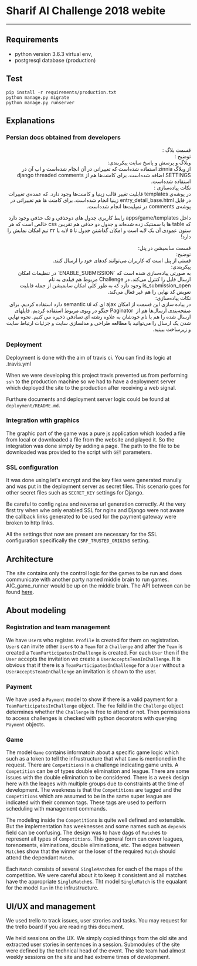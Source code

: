 # Sharif AI Challenge 2018 webite

---

## Requirements

*  python version 3.6.3 virtual env,
*  postgresql database (production)


## Test

```
pip install -r requirements/production.txt
python manage.py migrate
python manage.py runserver
```

## Explanations

### Persian docs obtained from developers 

<p dir='rtl' align='right'>
قسمت بلاگ :<br>
توضیح :<br>
وبلاگ و پرسش و پاسخ سایت
پیکربندی:<br>
از وبلاگ zinnia استفاده شده‌است که تغییراتی در آن انجام شده‌است و اپ آن در SETTINGS اضافه شده‌است. برای کامنت‌ها هم از django threaded comments استفاده شده‌است.<br>
نکات پیاده‌سازی :<br>
در پوشه‌ی templates قابلیت تغییر قالب زینیا و کامنت‌ها وجود دارد.  که عمده‌ی تغییرات در فایل entry_detail_base.html زینیا انجام شده‌است. برای کامنت ها هم تغییراتی در پوشه‌ی comments در تمپلیت‌ها انجام شده‌است.
</p>


<p dir='rtl' align='right'>
داخل apps/game/templates رابط کاربری جدول های دوحذفی و تک حذفی وجود دارد که table ها با سمنتیک زده شده‌اند و جدول دو حذفی هم تقریبن css خالص است که هر ستون عمودی آن یک لایه است و امکان گذاشتن جدول تا ۵ لایه یا ۳۲ تیم امکان نمایش را دارد!
</p>

<p dir='rtl' align='right'>
قسمت سابمیشن در پنل:<br>
توضیح:‌ <br>
قستی از پنل است که کاربران می‌توانند کدهای خود را ارسال کنند. <br>
پیکربندی: <br>
به صورتی پیاده‌سازی شده است که ‌‍‍`ENABLE_SUBMISSION` در تنظیمات امکان ارسال فایل را کنترل می‌کند. در Challenge مربوط هم فیلدی به نام  is_submission_open وجود دارد که به طور کلی امکان سابمیشن از جمله قابلیت تعویض کد نهایی را هم غیر فعال می‌کند. <br>
نکات پیاده‌سازی:‌ <br>
در پیاده سازی این قسمت از امکان ajax ای که semantic ui دارد استفاده کردیم. برای صفحه‌بندی ارسال‌ها هم از ‌‌ Paginator  جنگو در ویوی مربوط استفاده کردیم. فایلهای ارسال شده را هم با نام خودشان به علاوه رشته ای تصادفی ذخیره می کنیم. 
نحوه نهایی شدن یک ارسال را می‌توانید با مطالعه طراحی و مدلسازی سایت و جزئیات ارتباط سایت و زیرساخت  ببینید.
</p>

### Deployment

Deployment is done with the aim of travis ci. You can find its logic at .travis.yml

When we were developing this project travis prevented us from performing `ssh` to the production machine so we had to have a deployment server which deployed the site to the production after receiving a web signal. 

Furthure documents and deployment server logic could be found at `deployment/README.md`.

### Integration with graphics

The graphic part of the game was a pure js application which loaded a file from local or downloaded a file from the website and played it. So the integration was done simply by adding a page. The path to the file to be downloaded was provided to the script with `GET` parameters.

### SSL configuration

It was done using let's encrypt and the key files were generated manully and was put in the deployment server as secret files. This scenario goes for other secret files such as `SECRET_KEY` settings for Django. 

Be careful to config `nginx` and reverse url generation correctly. At the very first try when whe only enabled SSL for nginx and Django were not aware the callback links generated to be used for the payment gateway were broken to http links. 

All the settings that now are present are necessary for the SSL configuration specifically the `CSRF_TRUSTED_ORIGINS` setting.

## Architecture

The site contains only the control logic for the games to be run and does communicate with another party named middle brain to run games. AIC_game_runner would be up on the middle brain. The API between can be found [here](https://github.com/SharifAIChallenge/AIC_game_runner). 

## About modeling

### Registration and team management

We have `User`s who register. `Profile` is created for them on registration. `User`s can invite other `User`s to a `Team` for a `Challenge` and after the `Team` is created a `TeamParticipatesInChallenge` is created. For each `User` then if the `User` accepts the invitation we create a `UserAcceptsTeamInChallenge`. It is obvious that if there is a `TeamParticipatesInChallenge` for a `User` without a `UserAcceptsTeamInChallenge` an invitation is shown to the user. 

### Payment

We have used a `Payment` model to show if there is a valid payment for a `TeamParticipatesInChallenge` object. The `fee` feild in the `Challenge` object determines whether the `Challenge` is free to attend or not. Then permissions to access challenges is checked with python decorators with querying `Payment` objects.

### Game

The model `Game` contains informatoin about a specific game logic which such as a token to tell the infrustructure that what `Game` is mentioned in the request. There are `Competition`s in a challenge indicating game units. A `Competition` can be of types double elimination and league. There are some issues with the double elimination to be considered. There is a week design here with the leages with multiple groups due to constraints at the time of development. The weekness is that the `Competitions` are tagged and the `Competitions` which are assumed to be in the same super league are indicated with their common tags. These tags are used to perform scheduling with management commands.

The modeling inside the `Competition`s is quite well defined and extensible. But the implementation has weeknesses and some names such as `depends` field can be confusing. The design was to have dags of `Match`es to represent all types of `Competition`s. This general form can cover leagues, torenoments, eliminations, double eliminations, etc. The edges between `Match`es show that the winner or the loser of the required `Match` should attend the dependant `Match`.

Each `Match` consists of several `SingleMatch`es for each of the maps of the competition. We were careful about it to keep it consistent and all matches have the appropriate `SingleMatch`es. Tht model `SingleMatch` is the equalant for the model `Run` in the infrustructure.

## UI/UX and management

We used trello to track issues, user strories and tasks. You may request for the trello board if you  are reading this document. 

We held sessions on the UX. We simply copied things from the old site and extracted user stories in sentences in a session. Submodules of the site were defined by the technical head of the event. The site team had almost weekly sessions on the site and had extreme times of development. 
